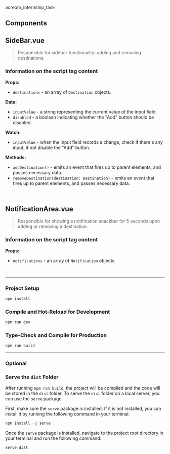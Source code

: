 acreom_internship_task

## Components 
## SideBar.vue
> Responsible for sidebar functionality: adding and removing destinations.

### Information on the script tag content
**Props:**
- `destinations` - an array of `Destination` objects.

**Data:**
- `inputValue` - a string representing the current value of the input field.
- `disabled` - a boolean indicating whether the "Add" button should be disabled.

**Watch:**
- `inputValue` - when the input field records a change, check if there's any input, if not disable the "Add" button.

**Methods:**
- `addDestination()` - emits an event that fires up to parent elements, and passes necessary data.
- `removeDestination(destination: Destination)` - emits an event that fires up to parent elements, and passes necessary data.

<br/>

## NotificationArea.vue 
> Responsible for showing a notification snackbar for 5 seconds upon adding or removing a destination.

### Information on the script tag content

**Props:**
- `notifications` - an array of `Notification` objects.

<br/>

---

### Project Setup

```sh
npm install
```

### Compile and Hot-Reload for Development

```sh
npm run dev
```

### Type-Check and Compile for Production

```sh
npm run build
```

---

### Optional
### Serve the `dist` Folder

After running `npm run build`, the project will be compiled and the code will be stored in the `dist` folder. To serve the `dist` folder on a local server, you can use the `serve` package.

First, make sure the `serve` package is installed. If it is not installed, you can install it by running the following command in your terminal:

```sh
npm install -g serve
```

Once the `serve` package is installed, navigate to the project root directory in your terminal and run the following command:

```sh
serve dist
```

